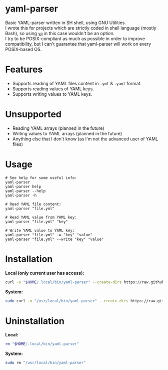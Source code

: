 # yaml-parser
Basic YAML-parser written in SH shell, using GNU Utilities.  
I wrote this for projects which are strictly coded in shell language (mostly Bash), so using [`yq`](https://github.com/mikefarah/yq) in this case wouldn't be an option.  
I try to be POSIX-compliant as much as possible in order to improve compatibility, but I can't guarantee that yaml-parser will work on every POSIX-based OS.

# Features
- Supports reading of YAML files content in `.yml` & `.yaml` format.
- Supports reading values of YAML keys.
- Supports writing values to YAML keys.

# Unsupported
- Reading YAML arrays (planned in the future)
- Writing values to YAML arrays (planned in the future)
- Anything else that I don't know (as I'm not the advanced user of YAML files)

# Usage
```
# See help for some useful info:
yaml-parser
yaml-parser help
yaml-parser --help
yaml-parser -h

# Read YAML file content:
yaml-parser "file.yml"

# Read YAML value from YAML key:
yaml-parser "file.yml" "key"

# Write YAML value to YAML key:
yaml-parser "file.yml" -w "key" "value"
yaml-parser "file.yml" --write "key" "value"
```

# Installation

**Local (only current user has access):**
```sh
curl -o "$HOME/.local/bin/yaml-parser" --create-dirs https://raw.githubusercontent.com/fiftydinar/yaml-parser/main/yaml-parser && chmod +x "$HOME/.local/bin/yaml-parser"
```

**System:**
```sh
sudo curl -o "/usr/local/bin/yaml-parser" --create-dirs https://raw.githubusercontent.com/fiftydinar/yaml-parser/main/yaml-parser && sudo chmod +x "/usr/local/bin/yaml-parser"
```

# Uninstallation

**Local:**
```sh
rm "$HOME/.local/bin/yaml-parser"
```

**System:**
```sh
sudo rm "/usr/local/bin/yaml-parser"
```
